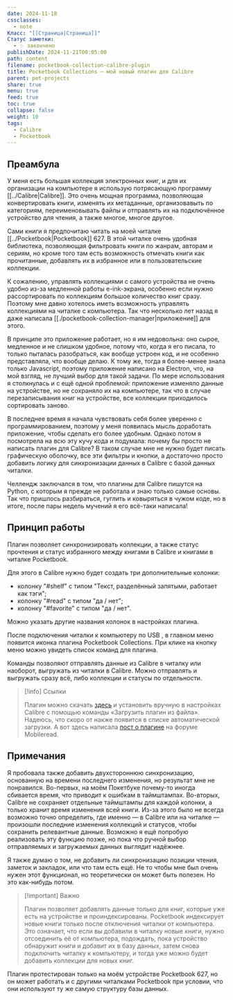 ```yaml
---
date: 2024-11-18
cssclasses:
  - note
Класс: "[[Страница|Страница]]"
Статус заметки:
  - ✨ закончено
publishDate: 2024-11-21T00:05:00
path: content
filename: pocketbook-collection-calibre-plugin
title: Pocketbook Collections — мой новый плагин для Calibre
parent: pet-projects
share: true
menu: true
feed: true
toc: true
collapse: false
weight: 10
tags:
  - Calibre
  - Pocketbook
---
```


## Преамбула

У меня есть большая коллекция электронных книг, и для их организации на компьютере я использую потрясающую программу [[../Calibre|Calibre]]. Это очень мощная программа, позволяющая конвертировать книги, изменять их метаданные, организовавыть по категориям, переименовывать файлы и отправлять их на подключённое устройство для чтения, а также многое, многое другое.

Сами книги я предпочитаю читать на моей читалке [[../Pocketbook|Pocketbook]] 627. В этой читалке очень удобная библиотека, позволяющая фильтровать книги по жанрам, авторам и сериям, но кроме того там есть возможность отмечать книги как прочитанные, добавлять их в избранное или в пользовательские коллекции.

К сожалению, управлять коллекциями с самого устройства не очень удобно из-за медленной работы e-ink-экрана, особенно если нужно рассортировать по коллекциям большое количество книг сразу. Поэтому мне давно хотелось иметь возможность управлять коллекциями на читалке с компьютера. Так что несколько лет назад я даже написала [[./pocketbook-collection-manager|приложение]] для этого. 

В принципе это приложение работает, но я им недовольна: оно сырое, медленное и не слишком удобное, потому что, когда я его писала, то только пыталась разобраться, как вообще устроен код, и не особенно представляла, что вообще делаю. К тому же, тогда я более-менее знала только Javascript, поэтому приложение написано на Electron, что, на мой взгляд, не лучший выбор для такой задачи. По мере использования я столкнулась и с ещё одной проблемой: приложение изменяло данные на устройстве, но не сохраняло их на компьютере, так что в случае перезаписывания книг на устройстве, все коллекции приходилось сортировать заново.

В последнее время я начала чувствовать себя более уверенно с программированием, поэтому у меня появилась мысль доработать приложение, чтобы сделать его более удобным. Однако потом я посмотрела на всю эту кучу кода и подумала: почему бы просто не написать плагин для Calibre? В таком случае мне не нужно будет писать графическую оболочку, все эти фильтры и кнопки, а достаточно просто добавить логику для синхронизации данных в Calibre с базой данных читалки.

Челлендж заключался в том, что плагины для Calibre пишутся на Python, с которым я прежде не работала и знаю только самые основы. Так что пришлось разбираться, гуглить и ковыряться в чужом коде, но в итоге, после пары недель мучений я его всё-таки написала!

## Принцип работы

Плагин позволяет синхронизировать коллекции, а также статус прочтения и статус избранного между книгами в Calibre и книгами в читалке Pocketbook.

Для этого в Calibre нужно будет создать три дополнительные колонки:
- колонку "#shelf" с типом "Текст, разделённый запятыми, работает как тэги";
- колонку "#read" с типом "да / нет";
- колонку "#favorite" с типом "да / нет".

Можно указать другие названия колонок в настройках плагина.

После подключения читалки к компьютеру по USB , в главном меню появится иконка плагина Pocketbook Collections. При клике на кнопку меню можно увидеть список команд для плагина.

Команды позволяют отправлять данные из Calibre в читалку или наоборот, выгружать из читалки в Calibre. Можно отправлять и выгружать сразу всё, либо коллекции и статусы по отдельности.

> [!info] Ссылки
> 
> Плагин можно скачать [здесь](https://github.com/anareaty/Pocketbook-Collections/releases) и установить вручную в настройках Calibre с помощью команды «Загрузить плагин из файла». Надеюсь, что скоро от накже появится в списке автоматической загрузки. А вот здесь написала [пост о плагине](https://www.mobileread.com/forums/showthread.php?t=364716) на форуме Mobileread.

## Примечания 

Я пробовала также добавить двухстороннюю синхронизацию, основанную на времени последнего изменения, но результат мне не понравился. Во-первых, на моём Покетбуке почему-то иногда сбивается время, что приводит к ошибкам в таймштампах. Во-вторых, Calibre не сохраняет отдельные таймштампы для каждой колонки, а только хранит время изменения всей книги. Из-за этого было не всегда возможно точно определить, где именно — в Calibre или на читалке — произошли последние изменения коллекций и статусов, чтобы сохранить релевантные данные. Возможно я ещё попробую реализовать эту функцию позже, но пока что ручной выбор отправляемых и загружаемых данных выглядит надёжнее.

Я также думаю о том, не добавить ли синхронизацию позиции чтения, заметок и закладок, или что там есть ещё. Не то чтобы мне был очень нужен этот функционал, но теоретически он может быть полезен. Но это как-нибудь потом.

> [!important] Важно
> 
> Плагин позволяет добавлять данные только для книг, которые уже есть на устройстве и проиндексированы. Pocketbook индексирует новые книги только после отключения читалки от компьютера. Это означает, что если вы добавили в читалку новые книги, нужно отсоединить её от компьютера, подождать, пока устройство обнаружит книги и добавит их в базу данных, затем снова подключить читалку к компьютеру, и тогда уже можно будет добавить коллекции для новых книг.

Плагин протестирован только на моём устройстве Pocketbook 627, но он может работать и с другими читалками Pocketbook при условии, что они используют ту же самую структуру базы данных.
